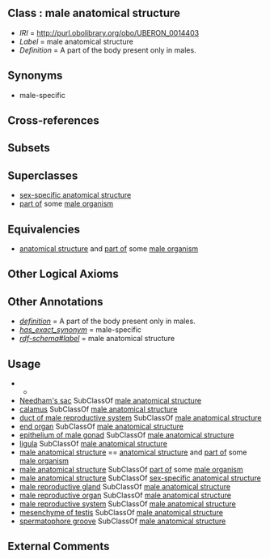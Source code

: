 
## Class : male anatomical structure

 * *IRI* = http://purl.obolibrary.org/obo/UBERON_0014403
 * *Label* = male anatomical structure
 * *Definition* = A part of the body present only in males.

## Synonyms

 * male-specific

## Cross-references


## Subsets


## Superclasses

 * [sex-specific anatomical structure](../../UBERON/02/UBERON_0014402.md)
 * [part of](../../BFO/50/BFO_0000050.md) some [male organism](../../UBERON/01/UBERON_0003101.md)

## Equivalencies

 * [anatomical structure](../../UBERON/61/UBERON_0000061.md) and [part of](../../BFO/50/BFO_0000050.md) some [male organism](../../UBERON/01/UBERON_0003101.md)

## Other Logical Axioms


## Other Annotations

 * *[definition](../../IAO/15/IAO_0000115.md)* = A part of the body present only in males.
 * *[has_exact_synonym](../../ym/oboInOwl#hasExactSynonym.md)* = male-specific
 * *[rdf-schema#label](../../el/rdf-schema#label.md)* = male anatomical structure

## Usage

 * -
 * [Needham's sac](../../CEPH/71/CEPH_0000171.md) SubClassOf [male anatomical structure](../../UBERON/03/UBERON_0014403.md)
 * [calamus](../../CEPH/48/CEPH_0000048.md) SubClassOf [male anatomical structure](../../UBERON/03/UBERON_0014403.md)
 * [duct of male reproductive system](../../UBERON/04/UBERON_0005904.md) SubClassOf [male anatomical structure](../../UBERON/03/UBERON_0014403.md)
 * [end organ](../../CEPH/98/CEPH_0000098.md) SubClassOf [male anatomical structure](../../UBERON/03/UBERON_0014403.md)
 * [epithelium of male gonad](../../UBERON/10/UBERON_0004910.md) SubClassOf [male anatomical structure](../../UBERON/03/UBERON_0014403.md)
 * [ligula](../../CEPH/53/CEPH_0000153.md) SubClassOf [male anatomical structure](../../UBERON/03/UBERON_0014403.md)
 * [male anatomical structure](../../UBERON/03/UBERON_0014403.md) == [anatomical structure](../../UBERON/61/UBERON_0000061.md) and [part of](../../BFO/50/BFO_0000050.md) some [male organism](../../UBERON/01/UBERON_0003101.md)
 * [male anatomical structure](../../UBERON/03/UBERON_0014403.md) SubClassOf [part of](../../BFO/50/BFO_0000050.md) some [male organism](../../UBERON/01/UBERON_0003101.md)
 * [male anatomical structure](../../UBERON/03/UBERON_0014403.md) SubClassOf [sex-specific anatomical structure](../../UBERON/02/UBERON_0014402.md)
 * [male reproductive gland](../../UBERON/99/UBERON_0005399.md) SubClassOf [male anatomical structure](../../UBERON/03/UBERON_0014403.md)
 * [male reproductive organ](../../UBERON/35/UBERON_0003135.md) SubClassOf [male anatomical structure](../../UBERON/03/UBERON_0014403.md)
 * [male reproductive system](../../UBERON/79/UBERON_0000079.md) SubClassOf [male anatomical structure](../../UBERON/03/UBERON_0014403.md)
 * [mesenchyme of testis](../../UBERON/12/UBERON_0003312.md) SubClassOf [male anatomical structure](../../UBERON/03/UBERON_0014403.md)
 * [spermatophore groove](../../CEPH/33/CEPH_0001033.md) SubClassOf [male anatomical structure](../../UBERON/03/UBERON_0014403.md)

## External Comments

